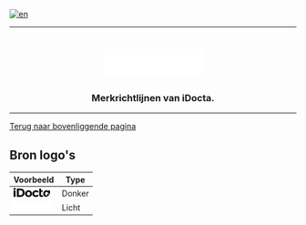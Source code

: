 [![en](https://img.shields.io/badge/lang-en-red.svg)](https://github.com/iDocta/brand-guide/blob/main/logo/source/README.md)

---

<h1 align="center">
    <a href="https://www.idocta.be"><img src="https://raw.githubusercontent.com/iDocta/brand-guide/main/logo/source/light.svg" width="175px" alt="iDocta"></a>
</h1>
 
<h3 align="center">Merkrichtlijnen van iDocta.</h3>

---

[Terug naar bovenliggende pagina](../README.nl.md)

## Bron logo's

| Voorbeeld                                                                                            | Type   |
| ---------------------------------------------------------------------------------------------------- | ------ |
| <img src='https://github.com/iDocta/brand-guide/blob/main/logo/source/dark.svg' width='64' alt=''/>  | Donker |
| <img src='https://github.com/iDocta/brand-guide/blob/main/logo/source/light.svg' width='64' alt=''/> | Licht  |